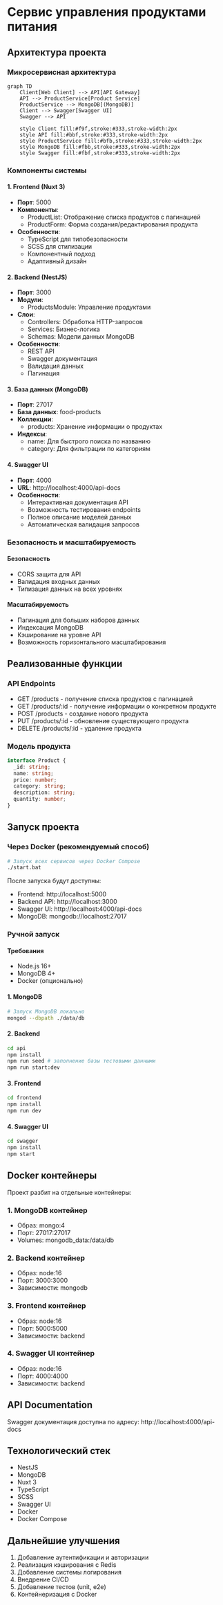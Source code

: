 # Сервис управления продуктами питания

## Архитектура проекта

### Микросервисная архитектура

```mermaid
graph TD
    Client[Web Client] --> API[API Gateway]
    API --> ProductService[Product Service]
    ProductService --> MongoDB[(MongoDB)]
    Client --> Swagger[Swagger UI]
    Swagger --> API
    
    style Client fill:#f9f,stroke:#333,stroke-width:2px
    style API fill:#bbf,stroke:#333,stroke-width:2px
    style ProductService fill:#bfb,stroke:#333,stroke-width:2px
    style MongoDB fill:#fbb,stroke:#333,stroke-width:2px
    style Swagger fill:#fbf,stroke:#333,stroke-width:2px
```

### Компоненты системы

#### 1. Frontend (Nuxt 3)
- **Порт**: 5000
- **Компоненты**:
  - ProductList: Отображение списка продуктов с пагинацией
  - ProductForm: Форма создания/редактирования продукта
- **Особенности**:
  - TypeScript для типобезопасности
  - SCSS для стилизации
  - Компонентный подход
  - Адаптивный дизайн

#### 2. Backend (NestJS)
- **Порт**: 3000
- **Модули**:
  - ProductsModule: Управление продуктами
- **Слои**:
  - Controllers: Обработка HTTP-запросов
  - Services: Бизнес-логика
  - Schemas: Модели данных MongoDB
- **Особенности**:
  - REST API
  - Swagger документация
  - Валидация данных
  - Пагинация

#### 3. База данных (MongoDB)
- **Порт**: 27017
- **База данных**: food-products
- **Коллекции**:
  - products: Хранение информации о продуктах
- **Индексы**:
  - name: Для быстрого поиска по названию
  - category: Для фильтрации по категориям

#### 4. Swagger UI
- **Порт**: 4000
- **URL**: http://localhost:4000/api-docs
- **Особенности**:
  - Интерактивная документация API
  - Возможность тестирования endpoints
  - Полное описание моделей данных
  - Автоматическая валидация запросов

### Безопасность и масштабируемость

#### Безопасность
- CORS защита для API
- Валидация входных данных
- Типизация данных на всех уровнях

#### Масштабируемость
- Пагинация для больших наборов данных
- Индексация MongoDB
- Кэширование на уровне API
- Возможность горизонтального масштабирования

## Реализованные функции

### API Endpoints
- GET /products - получение списка продуктов с пагинацией
- GET /products/:id - получение информации о конкретном продукте
- POST /products - создание нового продукта
- PUT /products/:id - обновление существующего продукта
- DELETE /products/:id - удаление продукта

### Модель продукта
```typescript
interface Product {
  _id: string;
  name: string;
  price: number;
  category: string;
  description: string;
  quantity: number;
}
```

## Запуск проекта

### Через Docker (рекомендуемый способ)
```bash
# Запуск всех сервисов через Docker Compose
./start.bat
```

После запуска будут доступны:
- Frontend: http://localhost:5000
- Backend API: http://localhost:3000
- Swagger UI: http://localhost:4000/api-docs
- MongoDB: mongodb://localhost:27017

### Ручной запуск

#### Требования
- Node.js 16+
- MongoDB 4+
- Docker (опционально)

#### 1. MongoDB
```bash
# Запуск MongoDB локально
mongod --dbpath ./data/db
```

#### 2. Backend
```bash
cd api
npm install
npm run seed # заполнение базы тестовыми данными
npm run start:dev
```

#### 3. Frontend
```bash
cd frontend
npm install
npm run dev
```

#### 4. Swagger UI
```bash
cd swagger
npm install
npm start
```

## Docker контейнеры

Проект разбит на отдельные контейнеры:

### 1. MongoDB контейнер
- Образ: mongo:4
- Порт: 27017:27017
- Volumes: mongodb_data:/data/db

### 2. Backend контейнер
- Образ: node:16
- Порт: 3000:3000
- Зависимости: mongodb

### 3. Frontend контейнер
- Образ: node:16
- Порт: 5000:5000
- Зависимости: backend

### 4. Swagger UI контейнер
- Образ: node:16
- Порт: 4000:4000
- Зависимости: backend

## API Documentation
Swagger документация доступна по адресу: http://localhost:4000/api-docs

## Технологический стек
- NestJS
- MongoDB
- Nuxt 3
- TypeScript
- SCSS
- Swagger UI
- Docker
- Docker Compose

## Дальнейшие улучшения
1. Добавление аутентификации и авторизации
2. Реализация кэширования с Redis
3. Добавление системы логирования
4. Внедрение CI/CD
5. Добавление тестов (unit, e2e)
6. Контейнеризация с Docker 